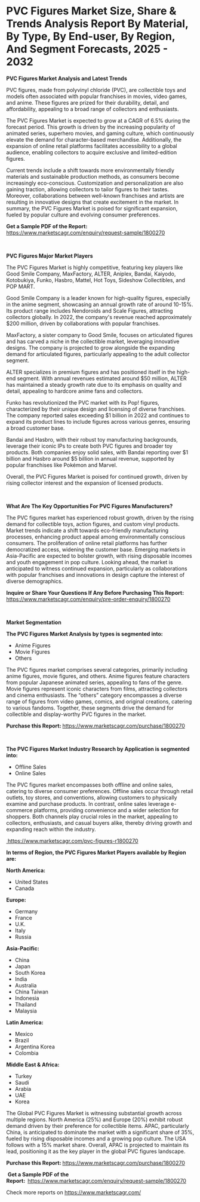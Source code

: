 <p><h1>PVC Figures Market Size, Share & Trends Analysis Report By Material, By Type, By End-user, By Region, And Segment Forecasts, 2025 - 2032</h1></p><p><strong>PVC Figures Market Analysis and Latest Trends</strong></p>
<p><p>PVC figures, made from polyvinyl chloride (PVC), are collectible toys and models often associated with popular franchises in movies, video games, and anime. These figures are prized for their durability, detail, and affordability, appealing to a broad range of collectors and enthusiasts.</p><p>The PVC Figures Market is expected to grow at a CAGR of 6.5% during the forecast period. This growth is driven by the increasing popularity of animated series, superhero movies, and gaming culture, which continuously elevate the demand for character-based merchandise. Additionally, the expansion of online retail platforms facilitates accessibility to a global audience, enabling collectors to acquire exclusive and limited-edition figures.</p><p>Current trends include a shift towards more environmentally friendly materials and sustainable production methods, as consumers become increasingly eco-conscious. Customization and personalization are also gaining traction, allowing collectors to tailor figures to their tastes. Moreover, collaborations between well-known franchises and artists are resulting in innovative designs that create excitement in the market. In summary, the PVC Figures Market is poised for significant expansion, fueled by popular culture and evolving consumer preferences.</p></p>
<p><strong>Get a Sample PDF of the Report:&nbsp;</strong> <a href="https://www.marketscagr.com/enquiry/request-sample/1800270?utm_campaign=2041&utm_medium=2&utm_source=Github&utm_content=ia&utm_term=07022025&utm_id=pvc-figures">https://www.marketscagr.com/enquiry/request-sample/1800270</a></p>
<p>&nbsp;</p>
<p><strong>PVC Figures Major Market Players</strong></p>
<p><p>The PVC Figures Market is highly competitive, featuring key players like Good Smile Company, MaxFactory, ALTER, Aniplex, Bandai, Kaiyodo, Kotobukiya, Funko, Hasbro, Mattel, Hot Toys, Sideshow Collectibles, and POP MART. </p><p>Good Smile Company is a leader known for high-quality figures, especially in the anime segment, showcasing an annual growth rate of around 10-15%. Its product range includes Nendoroids and Scale Figures, attracting collectors globally. In 2022, the company's revenue reached approximately $200 million, driven by collaborations with popular franchises.</p><p>MaxFactory, a sister company to Good Smile, focuses on articulated figures and has carved a niche in the collectible market, leveraging innovative designs. The company is projected to grow alongside the expanding demand for articulated figures, particularly appealing to the adult collector segment.</p><p>ALTER specializes in premium figures and has positioned itself in the high-end segment. With annual revenues estimated around $50 million, ALTER has maintained a steady growth rate due to its emphasis on quality and detail, appealing to hardcore anime fans and collectors.</p><p>Funko has revolutionized the PVC market with its Pop! figures, characterized by their unique design and licensing of diverse franchises. The company reported sales exceeding $1 billion in 2022 and continues to expand its product lines to include figures across various genres, ensuring a broad customer base.</p><p>Bandai and Hasbro, with their robust toy manufacturing backgrounds, leverage their iconic IPs to create both PVC figures and broader toy products. Both companies enjoy solid sales, with Bandai reporting over $1 billion and Hasbro around $5 billion in annual revenue, supported by popular franchises like Pokémon and Marvel.</p><p>Overall, the PVC Figures Market is poised for continued growth, driven by rising collector interest and the expansion of licensed products.</p></p>
<p>&nbsp;</p>
<p><strong>What Are The Key Opportunities For PVC Figures Manufacturers?</strong></p>
<p><p>The PVC figures market has experienced robust growth, driven by the rising demand for collectible toys, action figures, and custom vinyl products. Market trends indicate a shift towards eco-friendly manufacturing processes, enhancing product appeal among environmentally conscious consumers. The proliferation of online retail platforms has further democratized access, widening the customer base. Emerging markets in Asia-Pacific are expected to bolster growth, with rising disposable incomes and youth engagement in pop culture. Looking ahead, the market is anticipated to witness continued expansion, particularly as collaborations with popular franchises and innovations in design capture the interest of diverse demographics.</p></p>
<p><strong>Inquire or Share Your Questions If Any Before Purchasing This Report:</strong> <a href="https://www.marketscagr.com/enquiry/pre-order-enquiry/1800270?utm_campaign=2041&utm_medium=2&utm_source=Github&utm_content=ia&utm_term=07022025&utm_id=pvc-figures">https://www.marketscagr.com/enquiry/pre-order-enquiry/1800270</a></p>
<p>&nbsp;</p>
<p><strong>Market Segmentation</strong></p>
<p><strong>The PVC Figures Market Analysis by types is segmented into:</strong></p>
<p><ul><li>Anime Figures</li><li>Movie Figures</li><li>Others</li></ul></p>
<p><p>The PVC figures market comprises several categories, primarily including anime figures, movie figures, and others. Anime figures feature characters from popular Japanese animated series, appealing to fans of the genre. Movie figures represent iconic characters from films, attracting collectors and cinema enthusiasts. The “others” category encompasses a diverse range of figures from video games, comics, and original creations, catering to various fandoms. Together, these segments drive the demand for collectible and display-worthy PVC figures in the market.</p></p>
<p><strong>Purchase this Report:&nbsp;</strong><a href="https://www.marketscagr.com/purchase/1800270?utm_campaign=2041&utm_medium=2&utm_source=Github&utm_content=ia&utm_term=07022025&utm_id=pvc-figures">https://www.marketscagr.com/purchase/1800270</a></p>
<p>&nbsp;</p>
<p><strong>The PVC Figures Market Industry Research by Application is segmented into:</strong></p>
<p><ul><li>Offline Sales</li><li>Online Sales</li></ul></p>
<p><p>The PVC figures market encompasses both offline and online sales, catering to diverse consumer preferences. Offline sales occur through retail outlets, toy stores, and conventions, allowing customers to physically examine and purchase products. In contrast, online sales leverage e-commerce platforms, providing convenience and a wider selection for shoppers. Both channels play crucial roles in the market, appealing to collectors, enthusiasts, and casual buyers alike, thereby driving growth and expanding reach within the industry.</p></p>
<p><a href="https://www.marketscagr.com/pvc-figures-r1800270?utm_campaign=2041&utm_medium=2&utm_source=Github&utm_content=ia&utm_term=07022025&utm_id=pvc-figures">&nbsp;https://www.marketscagr.com/pvc-figures-r1800270</a></p>
<p><strong>In terms of Region, the PVC Figures Market Players available by Region are:</strong></p>
<p>
    <p> <strong> North America: </strong>
        <ul>
            <li>United States</li>
            <li>Canada</li>
        </ul>
        </p> 
    <p> <strong> Europe: </strong>
        <ul>
            <li>Germany</li>
            <li>France</li>
            <li>U.K.</li>
            <li>Italy</li>
            <li>Russia</li>
        </ul>
        </p> 
    <p> <strong> Asia-Pacific: </strong>
        <ul>
            <li>China</li>
            <li>Japan</li>
            <li>South Korea</li>
            <li>India</li>
            <li>Australia</li>
            <li>China Taiwan</li>
            <li>Indonesia</li>
            <li>Thailand</li>
            <li>Malaysia</li>
        </ul>
        </p> 
    <p> <strong> Latin America: </strong>
        <ul>
            <li>Mexico</li>
            <li>Brazil</li>
            <li>Argentina Korea</li>
            <li>Colombia</li>
        </ul>
        </p> 
    <p> <strong> Middle East & Africa: </strong>
        <ul>
            <li>Turkey</li>
            <li>Saudi</li>
            <li>Arabia</li>
            <li>UAE</li>
            <li>Korea</li>
        </ul>
    </p>
    </p>
<p><p>The Global PVC Figures Market is witnessing substantial growth across multiple regions. North America (25%) and Europe (20%) exhibit robust demand driven by their preference for collectible items. APAC, particularly China, is anticipated to dominate the market with a significant share of 35%, fueled by rising disposable incomes and a growing pop culture. The USA follows with a 15% market share. Overall, APAC is projected to maintain its lead, positioning it as the key player in the global PVC figures landscape.</p></p>
<p><strong>Purchase this Report: </strong><a href="https://www.marketscagr.com/purchase/1800270?utm_campaign=2041&utm_medium=2&utm_source=Github&utm_content=ia&utm_term=07022025&utm_id=pvc-figures">https://www.marketscagr.com/purchase/1800270</a></p>
<p>&nbsp;<strong>Get a Sample PDF of the Report:&nbsp;&nbsp;</strong><a href="https://www.marketscagr.com/enquiry/request-sample/1800270?utm_campaign=2041&utm_medium=2&utm_source=Github&utm_content=ia&utm_term=07022025&utm_id=pvc-figures">https://www.marketscagr.com/enquiry/request-sample/1800270</a></p>
<p><strong></strong></p>
<p>Check more reports on <a href="https://www.marketscagr.com/?utm_campaign=2041&utm_medium=2&utm_source=Github&utm_content=ia&utm_term=07022025&utm_id=pvc-figures">https://www.marketscagr.com/</a></p>
